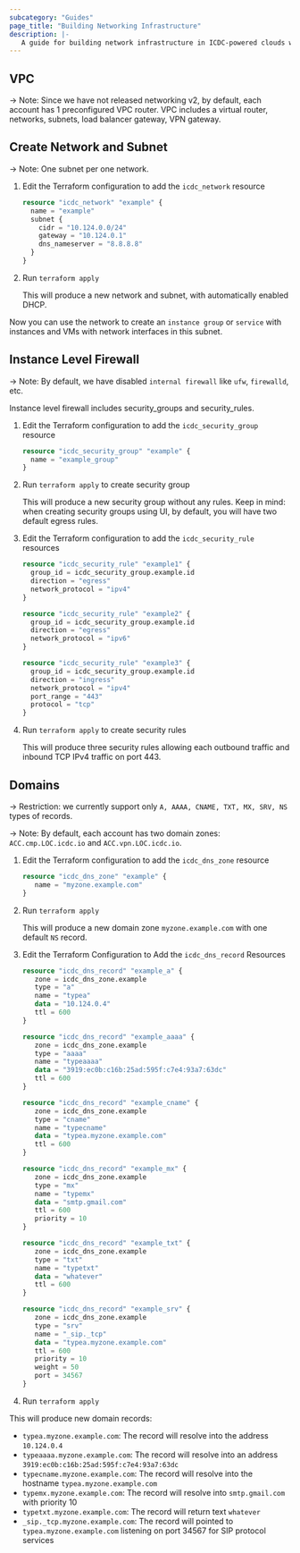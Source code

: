 ```yaml
---
subcategory: "Guides"
page_title: "Building Networking Infrastructure"
description: |-
   A guide for building network infrastructure in ICDC-powered clouds with Terraform provider.
---
```


## VPC
-> Note: Since we have not released networking v2, by default, each account has 1 preconfigured VPC router.
VPC includes a virtual router, networks, subnets, load balancer gateway, VPN gateway.

## Create Network and Subnet
-> Note: One subnet per one network.

1. Edit the Terraform configuration to add the `icdc_network` resource
    ```terraform
    resource "icdc_network" "example" {
      name = "example"
      subnet {
        cidr = "10.124.0.0/24"
        gateway = "10.124.0.1"
        dns_nameserver = "8.8.8.8"
      }
    } 
    ```
2. Run `terraform apply`

   This will produce a new network and subnet, with automatically enabled DHCP.

Now you can use the network to create an `instance group` or `service` with instances and VMs with network interfaces in this subnet.
## Instance Level Firewall
-> Note: By default, we have disabled `internal firewall` like `ufw`, `firewalld`, etc.

Instance level firewall includes security_groups and security_rules.

1. Edit the Terraform configuration to add the `icdc_security_group` resource
    ```terraform
    resource "icdc_security_group" "example" {
      name = "example_group"
    }
    ```
2. Run `terraform apply` to create security group

   This will produce a new security group without any rules. Keep in mind: when creating security groups using UI, by default, you will have two default egress rules.
3. Edit the Terraform configuration to add the `icdc_security_rule` resources
    ```terraform
    resource "icdc_security_rule" "example1" {
      group_id = icdc_security_group.example.id
      direction = "egress"
      network_protocol = "ipv4"
    }
   
   resource "icdc_security_rule" "example2" {
      group_id = icdc_security_group.example.id
      direction = "egress"
      network_protocol = "ipv6"
    }
   
   resource "icdc_security_rule" "example3" {
      group_id = icdc_security_group.example.id
      direction = "ingress"
      network_protocol = "ipv4"
      port_range = "443"
      protocol = "tcp"
    }
    ```
4. Run `terraform apply` to create security rules

   This will produce three security rules allowing each outbound traffic and inbound TCP IPv4 traffic on port 443.
## Domains
-> Restriction: we currently support only `A, AAAA, CNAME, TXT, MX, SRV, NS` types of records.

-> Note: By default, each account has two domain zones: `ACC.cmp.LOC.icdc.io` and `ACC.vpn.LOC.icdc.io`.

1. Edit the Terraform configuration to add the `icdc_dns_zone` resource
   ```terraform
   resource "icdc_dns_zone" "example" {
      name = "myzone.example.com"
   }

2. Run `terraform apply`

   This will produce a new domain zone `myzone.example.com` with one default `NS` record.

3. Edit the Terraform Configuration to Add the `icdc_dns_record` Resources

   ```terraform
   resource "icdc_dns_record" "example_a" {
      zone = icdc_dns_zone.example
      type = "a"
      name = "typea"
      data = "10.124.0.4"
      ttl = 600
   }
   
   resource "icdc_dns_record" "example_aaaa" {
      zone = icdc_dns_zone.example
      type = "aaaa"
      name = "typeaaaa"
      data = "3919:ec0b:c16b:25ad:595f:c7e4:93a7:63dc"
      ttl = 600
   }
   
   resource "icdc_dns_record" "example_cname" {
      zone = icdc_dns_zone.example
      type = "cname"
      name = "typecname"
      data = "typea.myzone.example.com"
      ttl = 600
   }
   
   resource "icdc_dns_record" "example_mx" {
      zone = icdc_dns_zone.example
      type = "mx"
      name = "typemx"
      data = "smtp.gmail.com"
      ttl = 600
      priority = 10
   }
   
   resource "icdc_dns_record" "example_txt" {
      zone = icdc_dns_zone.example
      type = "txt"
      name = "typetxt"
      data = "whatever"
      ttl = 600
   }
   
   resource "icdc_dns_record" "example_srv" {
      zone = icdc_dns_zone.example
      type = "srv"
      name = "_sip._tcp"
      data = "typea.myzone.example.com"
      ttl = 600
      priority = 10
      weight = 50
      port = 34567
   }
   ```
4. Run `terraform apply`

This will produce new domain records:

- `typea.myzone.example.com`: The record will resolve into the address `10.124.0.4`
- `typeaaaa.myzone.example.com`: The record will resolve into an address `3919:ec0b:c16b:25ad:595f:c7e4:93a7:63dc`
- `typecname.myzone.example.com`: The record will resolve into the hostname `typea.myzone.example.com`
- `typemx.myzone.example.com`: The record will resolve into `smtp.gmail.com` with priority 10
- `typetxt.myzone.example.com`: The record will return text `whatever`
- `_sip._tcp.myzone.example.com`: The record will pointed to `typea.myzone.example.com` listening on port 34567 for SIP protocol services